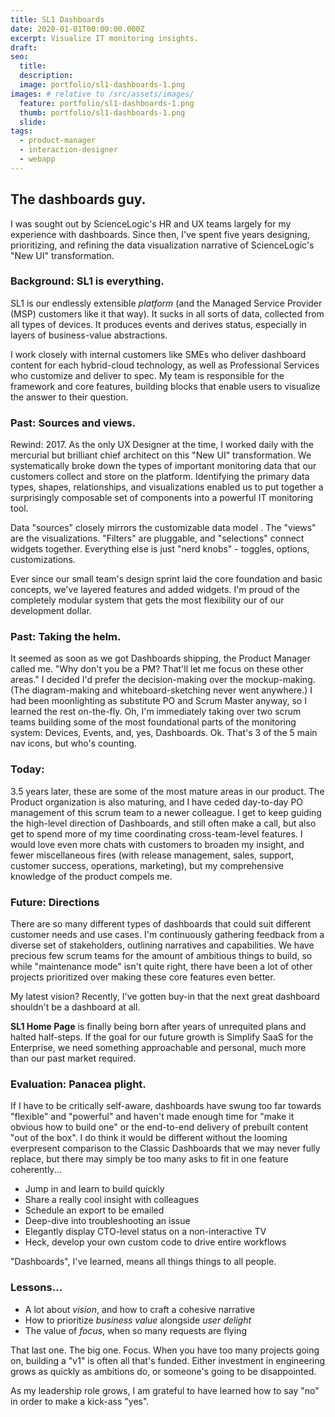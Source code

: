 ```yaml
---
title: SL1 Dashboards
date: 2020-01-01T00:00:00.000Z
excerpt: Visualize IT monitoring insights.
draft: 
seo:
  title:
  description:
  image: portfolio/sl1-dashboards-1.png
images: # relative to /src/assets/images/
  feature: portfolio/sl1-dashboards-1.png
  thumb: portfolio/sl1-dashboards-1.png
  slide:
tags:
  - product-manager
  - interaction-designer
  - webapp
---
```


## The dashboards guy.

I was sought out by ScienceLogic's HR and UX teams largely for my experience with dashboards. Since then, I've spent five years designing, prioritizing, and refining the data visualization narrative of ScienceLogic's "New UI" transformation.

### Background: SL1 is everything.

SL1 is our endlessly extensible *platform* (and the Managed Service Provider (MSP) customers like it that way). It sucks in all sorts of data, collected from all types of devices. It produces events and derives status, especially in layers of business-value abstractions.

I work closely with internal customers like SMEs who deliver dashboard content for each hybrid-cloud technology, as well as Professional Services who customize and deliver to spec. My team is responsible for the framework and core features, building blocks that enable users to visualize the answer to their question. 

### **Past:** Sources and views. 

Rewind: 2017. As the only UX Designer at the time, I worked daily with the mercurial but brilliant chief architect on this "New UI" transformation. We systematically broke down the types of important monitoring data that our customers collect and store on the platform. Identifying the primary data types, shapes, relationships, and visualizations enabled us to put together a surprisingly composable set of components into a powerful IT monitoring tool.

Data "sources" closely mirrors the customizable data model . The "views" are the visualizations. "Filters" are pluggable, and "selections" connect widgets together. Everything else is just "nerd knobs" - toggles, options, customizations.

Ever since our small team's design sprint laid the core foundation and basic concepts, we've layered features and added widgets. I'm proud of the completely modular system that gets the most flexibility our of our development dollar.

### **Past:** Taking the helm.

It seemed as soon as we got Dashboards shipping, the Product Manager called me. "Why don't you be a PM? That'll let me focus on these other areas." I decided I'd prefer the decision-making over the mockup-making. (The diagram-making and whiteboard-sketching never went anywhere.) I had been moonlighting as substitute PO and Scrum Master anyway, so I learned the rest on-the-fly. Oh, I'm immediately taking over two scrum teams building some of the most foundational parts of the monitoring system: Devices, Events, and, yes, Dashboards. Ok. That's 3 of the 5 main nav icons, but who's counting.

### **Today:** 

3.5 years later, these are some of the most mature areas in our product. The Product organization is also maturing, and I have ceded day-to-day PO management of this scrum team to a newer colleague. I get to keep guiding the high-level direction of Dashboards, and still often make a call, but also get to spend more of my time coordinating cross-team-level features. I would love even more chats with customers to broaden my insight, and fewer miscellaneous fires (with release management, sales, support, customer success, operations, marketing), but my comprehensive knowledge of the product compels me.

### **Future:** Directions

There are so many different types of dashboards that could suit different customer needs and use cases. I'm continuously gathering feedback from a diverse set of stakeholders, outlining narratives and capabilities. We have precious few scrum teams for the amount of ambitious things to build, so while "maintenance mode" isn't quite right, there have been a lot of other projects prioritized over making these core features even better.

My latest vision? Recently, I've gotten buy-in that the next great dashboard shouldn't be a dashboard at all.

**SL1 Home Page** is finally being born after years of unrequited plans and halted half-steps. If the goal for our future growth is Simplify SaaS for the Enterprise, we need something approachable and personal, much more than our past market required.

### **Evaluation:** Panacea plight.

If I have to be critically self-aware, dashboards have swung too far towards "flexible" and "powerful" and haven't made enough time for "make it obvious how to build one" or the end-to-end delivery of prebuilt content "out of the box". I do think it would be different without the looming everpresent comparison to the Classic Dashboards that we may never fully replace, but there may simply be too many asks to fit in one feature coherently...

 - Jump in and learn to build quickly
 - Share a really cool insight with colleagues
 - Schedule an export to be emailed
 - Deep-dive into troubleshooting an issue
 - Elegantly display CTO-level status on a non-interactive TV
 - Heck, develop your own custom code to drive entire workflows

 "Dashboards", I've learned, means all things things to all people.

### **Lessons...**

 - A lot about *vision*, and how to craft a cohesive narrative
 - How to prioritize *business value* alongside *user delight*
 - The value of *focus*, when so many requests are flying

That last one. The big one. Focus. When you have too many projects going on, building a "v1" is often all that's funded. Either investment in engineering grows as quickly as ambitions do, or someone's going to be disappointed.

As my leadership role grows, I am grateful to have learned how to say "no" in order to make a kick-ass "yes".

